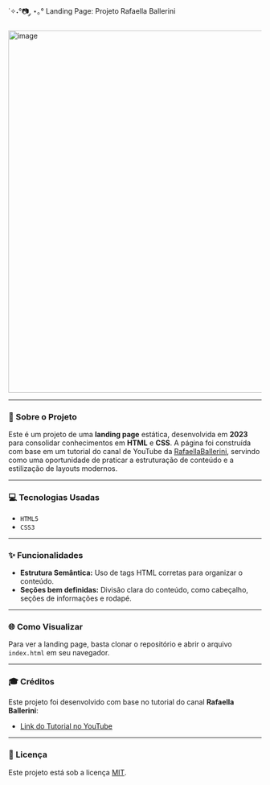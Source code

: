 ˙✧˖°📷 ༘ ⋆｡° Landing Page: Projeto Rafaella Ballerini

<img width="1280" height="720" alt="image" src="https://github.com/user-attachments/assets/dd2b6d9b-af7e-40d8-8098-2d133a3cbd30" />


---

### 📖 Sobre o Projeto
Este é um projeto de uma **landing page** estática, desenvolvida em **2023** para consolidar conhecimentos em **HTML** e **CSS**. A página foi construída com base em um tutorial do canal de YouTube da [RafaellaBallerini](https://github.com/rafaballerini), servindo como uma oportunidade de praticar a estruturação de conteúdo e a estilização de layouts modernos.

---

### 💻 Tecnologias Usadas
- `HTML5`
- `CSS3`

---

### ✨ Funcionalidades
- **Estrutura Semântica:** Uso de tags HTML corretas para organizar o conteúdo.
- **Seções bem definidas:** Divisão clara do conteúdo, como cabeçalho, seções de informações e rodapé.

---

### 🌐 Como Visualizar
Para ver a landing page, basta clonar o repositório e abrir o arquivo `index.html` em seu navegador.

---

### 🎓 Créditos
Este projeto foi desenvolvido com base no tutorial do canal **Rafaella Ballerini**:
* [Link do Tutorial no YouTube](https://youtu.be/llF6vD-RljE?si=ZXh-gfJtP5Cb0GHc)

---

### 📄 Licença
Este projeto está sob a licença [MIT](https://opensource.org/licenses/MIT).
